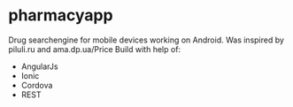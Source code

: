 # pharmacyapp
Drug searchengine for mobile devices working on Android.
Was inspired by piluli.ru and ama.dp.ua/Price
Build with help of:
- AngularJs
- Ionic
- Cordova
- REST


